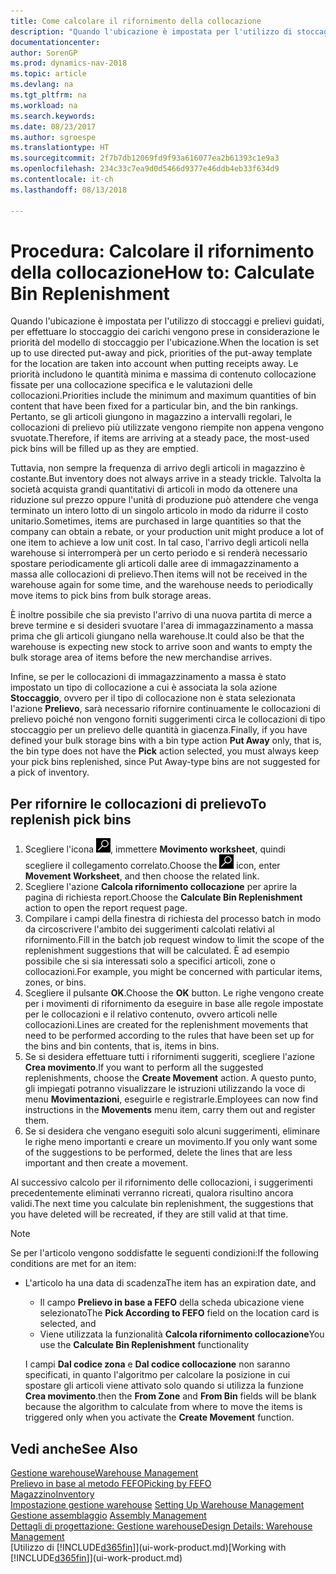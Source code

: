 ```yaml
---
title: Come calcolare il rifornimento della collocazione
description: "Quando l'ubicazione è impostata per l'utilizzo di stoccaggi e prelievi guidati, per effettuare lo stoccaggio dei carichi vengono prese in considerazione le priorità del modello di stoccaggio per l'ubicazione."
documentationcenter: 
author: SorenGP
ms.prod: dynamics-nav-2018
ms.topic: article
ms.devlang: na
ms.tgt_pltfrm: na
ms.workload: na
ms.search.keywords: 
ms.date: 08/23/2017
ms.author: sgroespe
ms.translationtype: HT
ms.sourcegitcommit: 2f7b7db12069fd9f93a616077ea2b61393c1e9a3
ms.openlocfilehash: 234c33c7ea9d0d5466d9377e46ddb4eb33f634d9
ms.contentlocale: it-ch
ms.lasthandoff: 08/13/2018

---
```

# <a name="how-to-calculate-bin-replenishment"></a><span data-ttu-id="0f6ee-103">Procedura: Calcolare il rifornimento della collocazione</span><span class="sxs-lookup"><span data-stu-id="0f6ee-103">How to: Calculate Bin Replenishment</span></span>
<span data-ttu-id="0f6ee-104">Quando l'ubicazione è impostata per l'utilizzo di stoccaggi e prelievi guidati, per effettuare lo stoccaggio dei carichi vengono prese in considerazione le priorità del modello di stoccaggio per l'ubicazione.</span><span class="sxs-lookup"><span data-stu-id="0f6ee-104">When the location is set up to use directed put-away and pick, priorities of the put-away template for the location are taken into account when putting receipts away.</span></span> <span data-ttu-id="0f6ee-105">Le priorità includono le quantità minima e massima di contenuto collocazione fissate per una collocazione specifica e le valutazioni delle collocazioni.</span><span class="sxs-lookup"><span data-stu-id="0f6ee-105">Priorities include the minimum and maximum quantities of bin content that have been fixed for a particular bin, and the bin rankings.</span></span> <span data-ttu-id="0f6ee-106">Pertanto, se gli articoli giungono in magazzino a intervalli regolari, le collocazioni di prelievo più utilizzate vengono riempite non appena vengono svuotate.</span><span class="sxs-lookup"><span data-stu-id="0f6ee-106">Therefore, if items are arriving at a steady pace, the most-used pick bins will be filled up as they are emptied.</span></span>  

<span data-ttu-id="0f6ee-107">Tuttavia, non sempre la frequenza di arrivo degli articoli in magazzino è costante.</span><span class="sxs-lookup"><span data-stu-id="0f6ee-107">But inventory does not always arrive in a steady trickle.</span></span> <span data-ttu-id="0f6ee-108">Talvolta la società acquista grandi quantitativi di articoli in modo da ottenere una riduzione sul prezzo oppure l'unità di produzione può attendere che venga terminato un intero lotto di un singolo articolo in modo da ridurre il costo unitario.</span><span class="sxs-lookup"><span data-stu-id="0f6ee-108">Sometimes, items are purchased in large quantities so that the company can obtain a rebate, or your production unit might produce a lot of one item to achieve a low unit cost.</span></span> <span data-ttu-id="0f6ee-109">In tal caso, l'arrivo degli articoli nella warehouse si interromperà per un certo periodo e si renderà necessario spostare periodicamente gli articoli dalle aree di immagazzinamento a massa alle collocazioni di prelievo.</span><span class="sxs-lookup"><span data-stu-id="0f6ee-109">Then items will not be received in the warehouse again for some time, and the warehouse needs to periodically move items to pick bins from bulk storage areas.</span></span>  

<span data-ttu-id="0f6ee-110">È inoltre possibile che sia previsto l'arrivo di una nuova partita di merce a breve termine e si desideri svuotare l'area di immagazzinamento a massa prima che gli articoli giungano nella warehouse.</span><span class="sxs-lookup"><span data-stu-id="0f6ee-110">It could also be that the warehouse is expecting new stock to arrive soon and wants to empty the bulk storage area of items before the new merchandise arrives.</span></span>  

<span data-ttu-id="0f6ee-111">Infine, se per le collocazioni di immagazzinamento a massa è stato impostato un tipo di collocazione a cui è associata la sola azione **Stoccaggio**, ovvero per il tipo di collocazione non è stata selezionata l'azione **Prelievo**, sarà necessario rifornire continuamente le collocazioni di prelievo poiché non vengono forniti suggerimenti circa le collocazioni di tipo stoccaggio per un prelievo delle quantità in giacenza.</span><span class="sxs-lookup"><span data-stu-id="0f6ee-111">Finally, if you have defined your bulk storage bins with a bin type action **Put Away** only, that is, the bin type does not have the **Pick** action selected, you must always keep your pick bins replenished, since Put Away-type bins are not suggested for a pick of inventory.</span></span>  

## <a name="to-replenish-pick-bins"></a><span data-ttu-id="0f6ee-112">Per rifornire le collocazioni di prelievo</span><span class="sxs-lookup"><span data-stu-id="0f6ee-112">To replenish pick bins</span></span>  
1.  <span data-ttu-id="0f6ee-113">Scegliere l'icona ![Cerca pagina o report](media/ui-search/search_small.png "Cerca pagina o report"), immettere **Movimento worksheet**, quindi scegliere il collegamento correlato.</span><span class="sxs-lookup"><span data-stu-id="0f6ee-113">Choose the ![Search for Page or Report](media/ui-search/search_small.png "Search for Page or Report icon") icon, enter **Movement Worksheet**, and then choose the related link.</span></span>  
2.  <span data-ttu-id="0f6ee-114">Scegliere l'azione **Calcola rifornimento collocazione** per aprire la pagina di richiesta report.</span><span class="sxs-lookup"><span data-stu-id="0f6ee-114">Choose the **Calculate Bin Replenishment** action to open the report request page.</span></span>  
3.  <span data-ttu-id="0f6ee-115">Compilare i campi della finestra di richiesta del processo batch in modo da circoscrivere l'ambito dei suggerimenti calcolati relativi al rifornimento.</span><span class="sxs-lookup"><span data-stu-id="0f6ee-115">Fill in the batch job request window to limit the scope of the replenishment suggestions that will be calculated.</span></span> <span data-ttu-id="0f6ee-116">È ad esempio possibile che si sia interessati solo a specifici articoli, zone o collocazioni.</span><span class="sxs-lookup"><span data-stu-id="0f6ee-116">For example, you might be concerned with particular items, zones, or bins.</span></span>  
4.  <span data-ttu-id="0f6ee-117">Scegliere il pulsante **OK**.</span><span class="sxs-lookup"><span data-stu-id="0f6ee-117">Choose the **OK** button.</span></span> <span data-ttu-id="0f6ee-118">Le righe vengono create per i movimenti di rifornimento da eseguire in base alle regole impostate per le collocazioni e il relativo contenuto, ovvero articoli nelle collocazioni.</span><span class="sxs-lookup"><span data-stu-id="0f6ee-118">Lines are created for the replenishment movements that need to be performed according to the rules that have been set up for the bins and bin contents, that is, items in bins.</span></span>  
5.  <span data-ttu-id="0f6ee-119">Se si desidera effettuare tutti i rifornimenti suggeriti, scegliere l'azione **Crea movimento**.</span><span class="sxs-lookup"><span data-stu-id="0f6ee-119">If you want to perform all the suggested replenishments, choose the **Create Movement** action.</span></span> <span data-ttu-id="0f6ee-120">A questo punto, gli impiegati potranno visualizzare le istruzioni utilizzando la voce di menu **Movimentazioni**, eseguirle e registrarle.</span><span class="sxs-lookup"><span data-stu-id="0f6ee-120">Employees can now find instructions in the **Movements** menu item, carry them out and register them.</span></span>  
6.  <span data-ttu-id="0f6ee-121">Se si desidera che vengano eseguiti solo alcuni suggerimenti, eliminare le righe meno importanti e creare un movimento.</span><span class="sxs-lookup"><span data-stu-id="0f6ee-121">If you only want some of the suggestions to be performed, delete the lines that are less important and then create a movement.</span></span>  

<span data-ttu-id="0f6ee-122">Al successivo calcolo per il rifornimento delle collocazioni, i suggerimenti precedentemente eliminati verranno ricreati, qualora risultino ancora validi.</span><span class="sxs-lookup"><span data-stu-id="0f6ee-122">The next time you calculate bin replenishment, the suggestions that you have deleted will be recreated, if they are still valid at that time.</span></span>  

> [!NOTE]
>  <span data-ttu-id="0f6ee-123">Se per l'articolo vengono soddisfatte le seguenti condizioni:</span><span class="sxs-lookup"><span data-stu-id="0f6ee-123">If the following conditions are met for an item:</span></span>  
> 
> - <span data-ttu-id="0f6ee-124">L'articolo ha una data di scadenza</span><span class="sxs-lookup"><span data-stu-id="0f6ee-124">The item has an expiration date, and</span></span>  
>   -   <span data-ttu-id="0f6ee-125">Il campo **Prelievo in base a FEFO** della scheda ubicazione viene selezionato</span><span class="sxs-lookup"><span data-stu-id="0f6ee-125">The **Pick According to FEFO** field on the location card is selected, and</span></span>  
>   -   <span data-ttu-id="0f6ee-126">Viene utilizzata la funzionalità **Calcola rifornimento collocazione**</span><span class="sxs-lookup"><span data-stu-id="0f6ee-126">You use the **Calculate Bin Replenishment** functionality</span></span>  
> 
>   <span data-ttu-id="0f6ee-127">I campi **Dal codice zona** e **Dal codice collocazione** non saranno specificati, in quanto l'algoritmo per calcolare la posizione in cui spostare gli articoli viene attivato solo quando si utilizza la funzione **Crea movimento**.</span><span class="sxs-lookup"><span data-stu-id="0f6ee-127">then the **From Zone** and **From Bin** fields will be blank because the algorithm to calculate from where to move the items is triggered only when you activate the **Create Movement** function.</span></span>  

## <a name="see-also"></a><span data-ttu-id="0f6ee-128">Vedi anche</span><span class="sxs-lookup"><span data-stu-id="0f6ee-128">See Also</span></span>  
[<span data-ttu-id="0f6ee-129">Gestione warehouse</span><span class="sxs-lookup"><span data-stu-id="0f6ee-129">Warehouse Management</span></span>](warehouse-manage-warehouse.md)  
[<span data-ttu-id="0f6ee-130">Prelievo in base al metodo FEFO</span><span class="sxs-lookup"><span data-stu-id="0f6ee-130">Picking by FEFO</span></span>](warehouse-picking-by-fefo.md)  
[<span data-ttu-id="0f6ee-131">Magazzino</span><span class="sxs-lookup"><span data-stu-id="0f6ee-131">Inventory</span></span>](inventory-manage-inventory.md)  
<span data-ttu-id="0f6ee-132">[Impostazione gestione warehouse](warehouse-setup-warehouse.md)   </span><span class="sxs-lookup"><span data-stu-id="0f6ee-132">[Setting Up Warehouse Management](warehouse-setup-warehouse.md)   </span></span>  
<span data-ttu-id="0f6ee-133">[Gestione assemblaggio](assembly-assemble-items.md)  </span><span class="sxs-lookup"><span data-stu-id="0f6ee-133">[Assembly Management](assembly-assemble-items.md)  </span></span>  
[<span data-ttu-id="0f6ee-134">Dettagli di progettazione: Gestione warehouse</span><span class="sxs-lookup"><span data-stu-id="0f6ee-134">Design Details: Warehouse Management</span></span>](design-details-warehouse-management.md)  
<span data-ttu-id="0f6ee-135">[Utilizzo di [!INCLUDE[d365fin](includes/d365fin_md.md)]](ui-work-product.md)</span><span class="sxs-lookup"><span data-stu-id="0f6ee-135">[Working with [!INCLUDE[d365fin](includes/d365fin_md.md)]](ui-work-product.md)</span></span>

